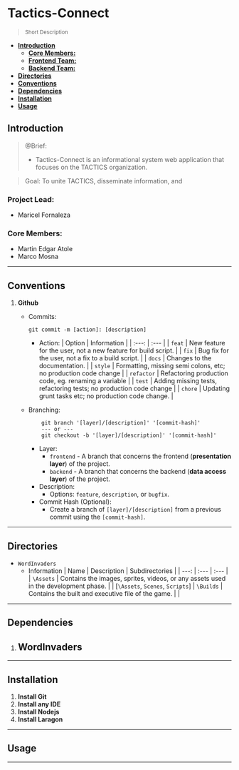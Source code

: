 # **Tactics-Connect** <!-- omit in toc -->
> <sup>Short Description</sup>

- [**Introduction**](#introduction)
    - [**Core Members:**](#core-members)
    - [**Frontend Team:**](#frontend-team)
    - [**Backend Team:**](#backend-team)
- [**Directories**](#directories)
- [**Conventions**](#conventions)
- [**Dependencies**](#dependencies)
- [**Installation**](#installation)
- [**Usage**](#usage)

## **Introduction**
> @Brief: 
> - Tactics-Connect is an informational system web application that focuses on the TACTICS organization.

> Goal: To unite TACTICS, disseminate information, and

### **Project Lead**:
- Maricel Fornaleza

### **Core Members:**
- Martin Edgar Atole
- Marco Mosna

---

## **Conventions**
1. **Github**
    - Commits:
        ``` shell
        git commit -m [action]: [description]
        ```
        - Action:
            | Option | Information |
            | :---: | :--- |
            | `feat`        | New feature for the user, not a new feature for build script.         |
            | `fix`         | Bug fix for the user, not a fix to a build script.                    |
            | `docs`        | Changes to the documentation.                                         |
            | `style`       | Formatting, missing semi colons, etc; no production code change       |
            | `refactor`    | Refactoring production code, eg. renaming a variable                  |
            | `test`        | Adding missing tests, refactoring tests; no production code change    |
            | `chore`       | Updating grunt tasks etc; no production code change.                  |
            
    - Branching:
        ``` shell
            git branch '[layer]/[description]' '[commit-hash]'
            --- or ---
            git checkout -b '[layer]/[description]' '[commit-hash]'
        ```
        - Layer:
            - `frontend` - A branch that concerns the frontend (**presentation layer**) of the project.
            - `backend` - A branch that concerns the backend (**data access layer**) of the project.
        - Description:
            - Options: `feature`, `description`, or `bugfix`.
        - Commit Hash (Optional):
            - Create a branch of `[layer]/[description]` from a previous commit using the `[commit-hash]`.
---

## **Directories**
- `WordInvaders`
    - Information
        | Name | Description | Subdirectories |
        | ---: | :--- | :--- |
        | `\Assets`           | Contains the images, sprites, videos, or any assets used in the development phase.            | | [`\Assets`, `Scenes`, `Scripts`]
        | `\Builds`         | Contains the built and executive file of the game.         | |
        
---


## **Dependencies**
1. **WordInvaders**
    -
        
    
---

## **Installation**
1. **Install Git**
2. **Install any IDE**
3. **Install Nodejs**
4. **Install Laragon**

---

## **Usage**

---
